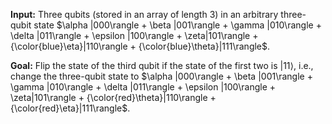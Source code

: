 **Input:** Three qubits (stored in an array of length 3) in an arbitrary three-qubit state 
$\alpha |000\rangle + \beta |001\rangle + \gamma |010\rangle + \delta |011\rangle + \epsilon |100\rangle + \zeta|101\rangle + {\color{blue}\eta}|110\rangle + {\color{blue}\theta}|111\rangle$.

**Goal:** Flip the state of the third qubit if the state of the first two is $|11\rangle$, i.e., change the three-qubit state to $\alpha |000\rangle + \beta |001\rangle + \gamma |010\rangle + \delta |011\rangle + \epsilon |100\rangle + \zeta|101\rangle + {\color{red}\theta}|110\rangle + {\color{red}\eta}|111\rangle$.